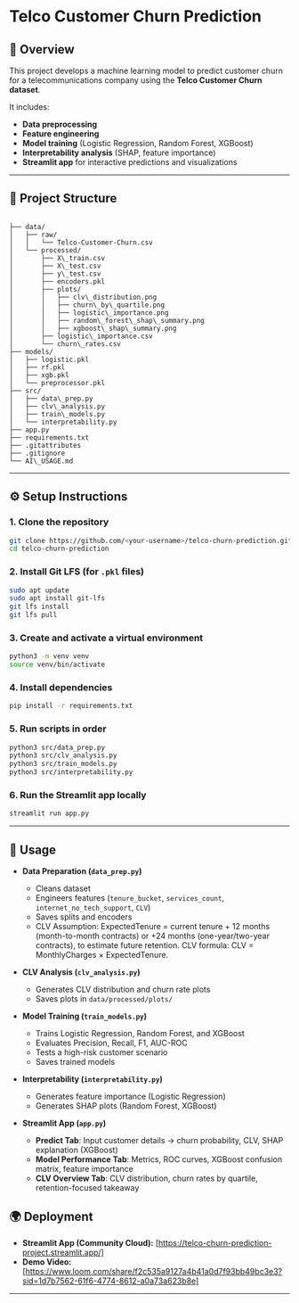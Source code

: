 # Telco Customer Churn Prediction

## 📌 Overview
This project develops a machine learning model to predict customer churn for a telecommunications company using the **Telco Customer Churn dataset**.  

It includes:
- **Data preprocessing**
- **Feature engineering**
- **Model training** (Logistic Regression, Random Forest, XGBoost)
- **Interpretability analysis** (SHAP, feature importance)
- **Streamlit app** for interactive predictions and visualizations

---

## 📂 Project Structure
```

├── data/
│   ├── raw/
│   │   └── Telco-Customer-Churn.csv
│   └── processed/
│       ├── X\_train.csv
│       ├── X\_test.csv
│       ├── y\_test.csv
│       ├── encoders.pkl
│       ├── plots/
│       │   ├── clv\_distribution.png
│       │   ├── churn\_by\_quartile.png
│       │   ├── logistic\_importance.png
│       │   ├── random\_forest\_shap\_summary.png
│       │   ├── xgboost\_shap\_summary.png
│       ├── logistic\_importance.csv
│       └── churn\_rates.csv
├── models/
│   ├── logistic.pkl
│   ├── rf.pkl
│   ├── xgb.pkl
│   └── preprocessor.pkl
├── src/
│   ├── data\_prep.py
│   ├── clv\_analysis.py
│   ├── train\_models.py
│   └── interpretability.py
├── app.py
├── requirements.txt
├── .gitattributes
├── .gitignore
└── AI\_USAGE.md

````

---

## ⚙️ Setup Instructions

### 1. Clone the repository
```bash
git clone https://github.com/<your-username>/telco-churn-prediction.git
cd telco-churn-prediction
````

### 2. Install Git LFS (for `.pkl` files)

```bash
sudo apt update
sudo apt install git-lfs
git lfs install
git lfs pull
```

### 3. Create and activate a virtual environment

```bash
python3 -m venv venv
source venv/bin/activate
```

### 4. Install dependencies

```bash
pip install -r requirements.txt
```

### 5. Run scripts in order

```bash
python3 src/data_prep.py
python3 src/clv_analysis.py
python3 src/train_models.py
python3 src/interpretability.py
```

### 6. Run the Streamlit app locally

```bash
streamlit run app.py
```

---

## 🚀 Usage

* **Data Preparation (`data_prep.py`)**

  * Cleans dataset
  * Engineers features (`tenure_bucket`, `services_count`, `internet_no_tech_support`, `CLV`)
  * Saves splits and encoders
  * CLV Assumption: ExpectedTenure = current tenure + 12 months (month-to-month contracts) or +24 months (one-year/two-year contracts), to estimate future retention.
CLV formula: CLV = MonthlyCharges × ExpectedTenure.

* **CLV Analysis (`clv_analysis.py`)**

  * Generates CLV distribution and churn rate plots
  * Saves plots in `data/processed/plots/`

* **Model Training (`train_models.py`)**

  * Trains Logistic Regression, Random Forest, and XGBoost
  * Evaluates Precision, Recall, F1, AUC-ROC
  * Tests a high-risk customer scenario
  * Saves trained models

* **Interpretability (`interpretability.py`)**

  * Generates feature importance (Logistic Regression)
  * Generates SHAP plots (Random Forest, XGBoost)

* **Streamlit App (`app.py`)**

  * **Predict Tab**: Input customer details → churn probability, CLV, SHAP explanation (XGBoost)
  * **Model Performance Tab**: Metrics, ROC curves, XGBoost confusion matrix, feature importance
  * **CLV Overview Tab**: CLV distribution, churn rates by quartile, retention-focused takeaway


## 🌍 Deployment

* **Streamlit App (Community Cloud):** \[https://telco-churn-prediction-project.streamlit.app/]
* **Demo Video:** \[https://www.loom.com/share/f2c535a9127a4b41a0d7f93bb49bc3e3?sid=1d7b7562-61f6-4774-8612-a0a73a623b8e]

---